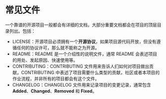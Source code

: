 # 常见文件

一个靠谱的开源项目一般都会有详细的文档，大部分重要文档都会在项目的顶层目录列出。包括：

- LICENSE：开源项目必须拥有一个**开源协议**，如果项目源代码开放，但没有遵循任何的协议许可，那么就不能称之为开源。
- README：README 是一个介绍性的说明文件，通常 README 会表述项目的用处、发起原因、快速使用等。 
- CONTRIBUTING：CONTRIBUTING 文件用来告诉人们如何对项目做出贡献，CONTRIBUTING 中表述了项目需要什么类型的贡献，社区或者本项目的作业流程，并非所有的项目都会有这个文件。
- CHANGELOG：CHANGELOG 文件用来记录项目的变更记录，通常包含 **Added**、**Changed**、**Removed** 和 **Fixed**。